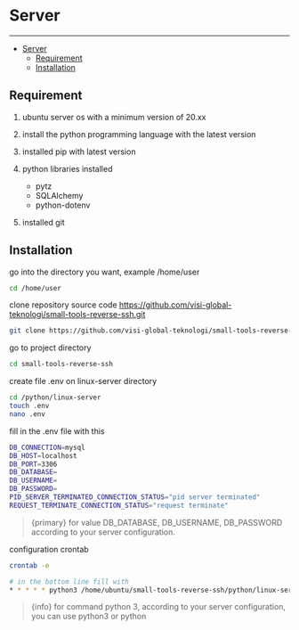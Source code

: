 # Server

---

- [Server](#server)
  - [Requirement](#requirement)
  - [Installation](#installation)

<a name="section-1"></a>
## Requirement

1. ubuntu server os with a minimum version of 20.xx

2. install the python programming language with the latest version

3. installed pip with latest version

4. python libraries installed
   - pytz
   - SQLAlchemy
   - python-dotenv

5. installed git

<a name="section-2"></a>
## Installation

go into the directory you want, example /home/user

```bash
cd /home/user
```

clone repository source code https://github.com/visi-global-teknologi/small-tools-reverse-ssh.git

```bash
git clone https://github.com/visi-global-teknologi/small-tools-reverse-ssh.git
```

go to project directory

```bash
cd small-tools-reverse-ssh
```

create file .env on linux-server directory

```bash
cd /python/linux-server
touch .env
nano .env
```

fill in the .env file with this

```bash
DB_CONNECTION=mysql
DB_HOST=localhost
DB_PORT=3306
DB_DATABASE=
DB_USERNAME=
DB_PASSWORD=
PID_SERVER_TERMINATED_CONNECTION_STATUS="pid server terminated"
REQUEST_TERMINATE_CONNECTION_STATUS="request terminate"
```

> {primary} for value DB_DATABASE, DB_USERNAME, DB_PASSWORD according to your server configuration.

configuration crontab

```bash
crontab -e

# in the bottom line fill with
* * * * * python3 /home/ubuntu/small-tools-reverse-ssh/python/linux-server/terminate_pid.py
```

> {info} for command python 3, according to your server configuration, you can use python3 or python
